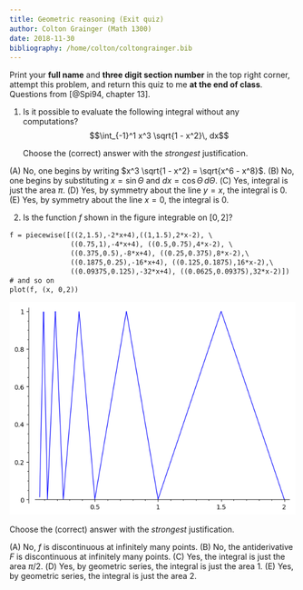 ```yaml
---
title: Geometric reasoning (Exit quiz)
author: Colton Grainger (Math 1300)
date: 2018-11-30
bibliography: /home/colton/coltongrainger.bib
---
```


Print your **full name** and **three digit section number** in the top right corner, attempt this problem, and return this quiz to me **at the end of class**. Questions from [@Spi94, chapter 13].

1. Is it possible to evaluate the following integral without any computations? 
$$\int_{-1}^1 x^3 \sqrt{1 - x^2}\, dx$$

   Choose the (correct) answer with the *strongest* justification.

(A) No, one begins by writing $x^3 \sqrt{1 - x^2} = \sqrt{x^6 - x^8}$.
(B) No, one begins by substituting $x = \sin\Theta$ and $dx = \cos\Theta\,d\Theta$.
(C) Yes, integral is just the area $\pi$.
(D) Yes, by symmetry about the line $y = x$, the integral is $0$.
(E) Yes, by symmetry about the line $x = 0$, the integral is $0$.

2. Is the function $f$ shown in the figure integrable on $[0,2]$? 

```
f = piecewise([((2,1.5),-2*x+4),((1,1.5),2*x-2), \
               ((0.75,1),-4*x+4), ((0.5,0.75),4*x-2), \
               ((0.375,0.5),-8*x+4), ((0.25,0.375),8*x-2),\
               ((0.1875,0.25),-16*x+4), ((0.125,0.1875),16*x-2),\
               ((0.09375,0.125),-32*x+4), ((0.0625,0.09375),32*x-2)]) # and so on
plot(f, (x, 0,2))
```
![](2018-11-30-saw-wave.png)

Choose the (correct) answer with the *strongest* justification.

(A) No, $f$ is discontinuous at infinitely many points.
(B) No, the antiderivative $F$ is discontinuous at infinitely many points.
(C) Yes, the integral is just the area $\pi/2$.
(D) Yes, by geometric series, the integral is just the area $1$.
(E) Yes, by geometric series, the integral is just the area $2$.
